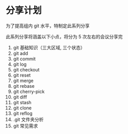 # 分享计划

为了提高组内 git 水平，特制定此系列分享

此系列分享将涵盖以下小点，将分为 5 次左右的会议分享完

1. git 基础知识（三大区域, 三个状态）
2. git add
3. git commit
4. git log
5. git checkout
6. git reset
7. git merge
8. git rebase
9. git cherry-pick
10. git diff
11. git stash
12. git clone
13. git reflog
14. .git 文件夹分析
15. git 常见需求

